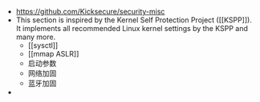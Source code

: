 - https://github.com/Kicksecure/security-misc
- This section is inspired by the Kernel Self Protection Project ([[KSPP]]). It implements all recommended Linux kernel settings by the KSPP and many more.
	- [[sysctl]]
	- [[mmap ASLR]]
	- 启动参数
	- 网络加固
	- 蓝牙加固
-